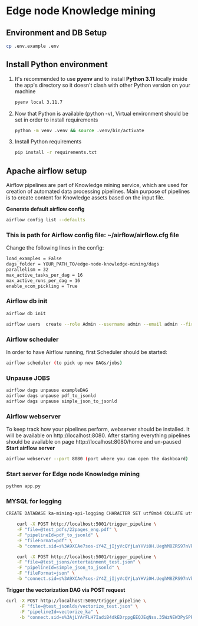 # Edge node Knowledge mining

## Environment and DB Setup
```sh
cp .env.example .env
```

## Install Python environment

1. It's recommended to use **pyenv** and to install **Python 3.11** locally inside the app's directory so it doesn't clash with other Python version on your machine
   ```sh
   pyenv local 3.11.7
      ```
2. Now that Python is available (python -v), Virtual environment should be set in order to install requirements
   ```sh
   python -m venv .venv && source .venv/bin/activate
   ```
3. Install Python requirements
   ```sh
   pip install -r requirements.txt
   ```

## Apache airflow setup
Airflow pipelines are part of Knowledge mining service, which are used for creation of automated data processing pipelines. Main purpose of pipelines is to create content for Knowledge assets based on the input file.

**Generate default airflow config**

```sh
airflow config list --defaults
```

### This is path for Airflow config file: **~/airflow/airflow.cfg file**

Change the following lines in the config:

```sh
load_examples = False
dags_folder = YOUR_PATH_TO/edge-node-knowledge-mining/dags
parallelism = 32
max_active_tasks_per_dag = 16
max_active_runs_per_dag = 16
enable_xcom_pickling = True
```

### Airflow db init

```sh
airflow db init

airflow users  create --role Admin --username admin --email admin --firstname admin --lastname admin --password admin
```

### Airflow scheduler
In order to have Airflow running, first Scheduler should be started:
```sh
airflow scheduler (to pick up new DAGs/jobs)
```

### Unpause JOBS
```sh
airflow dags unpause exampleDAG
airflow dags unpause pdf_to_jsonld
airflow dags unpause simple_json_to_jsonld
```

### Airflow webserver
To keep track how your pipelines perform, webserver should be installed. It will be available on http://localhost:8080. After starting everything pipelines should be available on page http://localhost:8080/home and un-paused \
**Start airflow server**
```sh
airflow webserver --port 8080 (port where you can open the dashboard)
```

### Start server for Edge node Knowledge mining

```sh
python app.py
```

### MYSQL for logging

```sh
CREATE DATABASE ka-mining-api-logging CHARACTER SET utf8mb4 COLLATE utf8mb4_unicode_ci
```


```sh
    curl -X POST http://localhost:5001/trigger_pipeline \
    -F "file=@test_pdfs/22pages_eng.pdf" \
    -F "pipelineId=pdf_to_jsonld" \
    -F "fileFormat=pdf" \
    -b "connect.sid=s%3A9XCAe7sos-iY4Z_jIjyVcQYjLaYHVi0H.UeghM8ZRS97nVkZPukbL8Zu%2F%2BbRZSAuOLpq3BMepiD0; Path=/; HttpOnly;"
```

```sh
    curl -X POST http://localhost:5001/trigger_pipeline \
    -F "file=@test_jsons/entertainment_test.json" \
    -F "pipelineId=simple_json_to_jsonld" \
    -F "fileFormat=json" \
    -b "connect.sid=s%3A9XCAe7sos-iY4Z_jIjyVcQYjLaYHVi0H.UeghM8ZRS97nVkZPukbL8Zu%2F%2BbRZSAuOLpq3BMepiD0; Path=/; HttpOnly;"
```

**Trigger the vectorization DAG via POST request**

```sh
curl -X POST http://localhost:5000/trigger_pipeline \
     -F "file=@test_jsonlds/vectorize_test.json" \
     -F "pipelineId=vectorize_ka" \
     -b "connect.sid=s%3AjLYArFLH7IadiB4dkEDrppgEEQJEqNss.35WzNEW3PySPRIxrDpL5tsRZ%2F%2B%2FNo%2BnZgRPDoRz0y7g; Path=/; HttpOnly;"
```

